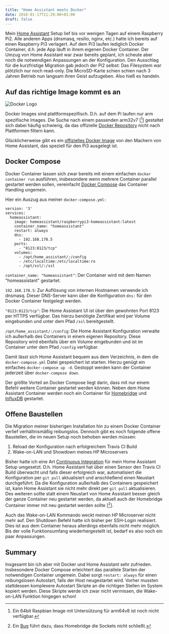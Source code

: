 ```yaml
---
title: "Home Assistant meets Docker"
date: 2018-01-17T21:29:00+01:00
draft: false
---
```


Mein [Home Assistant](https://home-assistant.io) Setup lief bis vor wenigen Tagen auf einem Raspberry Pi2. Alle anderen Apps (dnsmasq, resilio, nginx, etc.) hatte ich bereits auf einen Raspberry Pi3 verlagert. Auf dem Pi3 laufen lediglich Docker Container, d.h. jede App läuft in ihrem eigenen Docker Container. Der Umzug von Home Assistant war zwar bereits geplant, ich scheute aber noch die notwendigen Anpassungen an der Konfiguration. Den Ausschlag für die kurzfristige Migration gab jedoch der Pi2 selbst: Das Filesystem war plötzlich nur noch read-only. Die MicroSD-Karte schien schien nach 3 Jahren Betrieb nun langsam ihren Geist aufzugeben. Also hieß es handeln. 

## Auf das richtige Image kommt es an

![Docker Logo](/img/docker.png)

Docker Images sind plattformspezifisch. D.h. auf dem Pi laufen nur arm spezifische Images. Die Suche nach einem passenden arm32v7 [[^1]] gestaltet sich dabei häufig schwierig, da das offizielle [Docker Repository](https://hub.docker.com) nicht nach Plattformen filtern kann. 

Glücklicherweise gibt es ein [offizielles Docker Image](https://hub.docker.com/r/homeassistant/raspberrypi3-homeassistant/) von den Machern von Home Assistant, das speziell für den Pi3 ausgelegt ist. 

## Docker Compose

Docker Container lassen sich zwar bereits mit einem einfachen `docker container run` ausführen, insbesondere wenn mehrere Container parallel gestartet werden sollen, vereinfacht [Docker Compose](https://docs.docker.com/compose/overview/) das Container Handling ungemein. 

Hier ein Auszug aus meiner `docker-compose.yml:`

```
version: '3'
services:
  homeassistant:
    image: homeassistant/raspberrypi3-homeassistant:latest
    container_name: "homeassistant"
    restart: always
    dns:
      - 192.168.178.5
    ports:
      - "8123:8123/tcp"
    volumes:
      - /opt/home_assistant/:/config
      - /etc/localtime:/etc/localtime:ro
      - /opt/ssl/:/ssl
```

`container_name: "homeassistant"`: Der Container wird mit dem Namen "homeassistant" gestartet.
 
`192.168.178.5`: Zur Auflösung von internen Hostnamen verwende ich dnsmasq. Dieser DNS-Server kann über die Konfiguration `dns:` für den Docker Container festgelegt werden.

`"8123:8123/tcp"`: Die Home Assistant UI ist über den gewohnten Port 8123 per HTTPS verfügbar. Das hierzu benötigte Zertifikat wird per Volume eingebunden und unter dem Pfad `/ssl` bereitgestellt. 

`/opt/home_assistant/:/config`: Die Home Assistant Konfiguration verwalte ich außerhalb des Containers in einem eigenen Repository. Diese Repository wird ebenfalls über ein Volume eingebunden und ist im Container unter dem Pfad `/config` verfügbar.

Damit lässt sich Home Assistant bequem aus dem Verzeichnis, in dem die `docker-compose.yml` Datei gespeichert ist starten. Hierzu genügt ein einfaches `docker-compose up -d`. Gestoppt werden kann der Container jederzeit über `docker-compose down`. 

Der größte Vorteil an Docker Compose liegt darin, dass mit nur einem Befehl weitere Container gestartet werden können. Neben dem Home Assistant Container werden noch ein Container für [Homebridge](https://github.com/nfarina/homebridge) und [InfluxDB](https://www.influxdata.com) gestartet.

## Offene Baustellen

Die Migration meiner bisherigen Installation hin zu einem Docker Container verlief verhältnismäßig reibungslos. Dennoch gibt es noch folgende offene Baustellen, die im neuen Setup noch behoben werden müssen:

1. Reload der Konfiguration nach erfolgreichem Travis CI Build
2. Wake-on-LAN und Showdown meines HP Microservers

Bisher hatte ich eine Art [Continuous Integration](https://community.home-assistant.io/t/update-config-automatically-if-travis-ci-build-succeeds/19966) für mein Home Assistant Setup umgesetzt. D.h. Home Assistant hat über einen Sensor den Travis CI Build überwacht und falls dieser erfolgreich war, automatisiert die Konfiguration per `git pull` aktualisiert und anschließend einen Neustart durchgeführt. Da die Konfiguration außerhalb des Containers gespeichert ist, kann Home Assistant sie nicht mehr direkt per `git pull` aktualisieren. Des weiteren sollte statt einem Neustart von Home Assistant besser gleich der ganze Container neu gestartet werden, da aktuell auch der Homebridge Container immer mit neu gestartet werden sollte [[^2]]. 

Auch das Wake-on-LAN Kommando weckt meinen HP Microserver nicht mehr auf. Den Shutdown Befehl hatte ich bisher per SSH-Login realisiert. Dies ist aus dem Container heraus allerdings ebenfalls nicht mehr möglich. Bis der volle Funktionsumfang wiederhergestellt ist, bedarf es also noch ein paar Anpassungen. 

## Summary

Insgesamt bin ich aber mit Docker und Home Assistant sehr zufrieden. Insbesondere Docker Compose erleichtert das parallele Starten der notwendigen Container ungemein. Dabei sorgt `restart: always` für einen reibungslosen Autostart, falls der Host neugestartet wird. Vorher mussten stattdessen komplexere Autostart Skripte an die richtigen Stellen im System kopiert werden. Diese Skripte werde ich zwar nicht vermissen, die Wake-on-LAN Funktion hingegen schon!  

[^1]: Ein 64bit Raspbian Image mit Untersützung für arm64v8 ist noch nicht verfügbar.
[^2]: Ein [Bug](https://github.com/home-assistant/homebridge-homeassistant/issues/150) führt dazu, dass Homebridge die Sockets nicht schließt. 